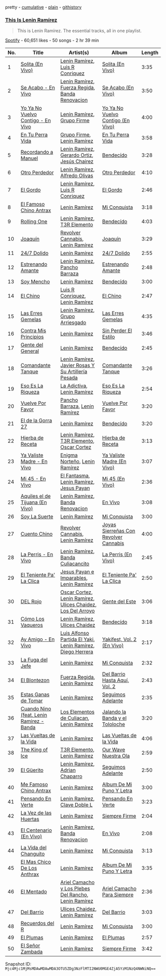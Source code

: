 pretty - [cumulative](/playlists/cumulative/37i9dQZF1DZ06evO1UcSd2.md) - [plain](/playlists/plain/37i9dQZF1DZ06evO1UcSd2) - [githistory](https://github.githistory.xyz/mackorone/spotify-playlist-archive/blob/main/playlists/plain/37i9dQZF1DZ06evO1UcSd2)

### [This Is Lenin Ramírez](https://open.spotify.com/playlist/37i9dQZF1DZ06evO1UcSd2)

> This is Lenin Ramírez\. The essential tracks, all in one playlist.

[Spotify](https://open.spotify.com/user/spotify) - 60,651 likes - 50 songs - 2 hr 39 min

| No. | Title | Artist(s) | Album | Length |
|---|---|---|---|---|
| 1 | [Solita \(En Vivo\)](https://open.spotify.com/track/6ggHV1SCPqLLV5U2kyW9qD) | [Lenin Ramírez](https://open.spotify.com/artist/3hTffafUYLLgO4yuPAxb5U), [Luis R Conriquez](https://open.spotify.com/artist/0pePYDrJGk8gqMRbXrLJC8) | [Solita \(En Vivo\)](https://open.spotify.com/album/50ABTjpmglksLMkTdoo1lP) | 3:35 |
| 2 | [Se Acabo \- En Vivo](https://open.spotify.com/track/0lyZyn18awzOJuVM7qzCmd) | [Lenin Ramírez](https://open.spotify.com/artist/3hTffafUYLLgO4yuPAxb5U), [Fuerza Regida](https://open.spotify.com/artist/0ys2OFYzWYB5hRDLCsBqxt), [Banda Renovacion](https://open.spotify.com/artist/6yRnpibMV9phmk5aIiqhVk) | [Se Acabo \(En Vivo\)](https://open.spotify.com/album/24fixrB7tstEtjF9NlbnIR) | 3:50 |
| 3 | [Yo Ya No Vuelvo Contigo \- En Vivo](https://open.spotify.com/track/1s59X35jDULAyOGmBuTAnd) | [Lenin Ramírez](https://open.spotify.com/artist/3hTffafUYLLgO4yuPAxb5U), [Grupo Firme](https://open.spotify.com/artist/1dKdetem2xEmjgvyymzytS) | [Yo Ya No Vuelvo Contigo \(En Vivo\)](https://open.spotify.com/album/78OOLWnOyjDZRqxZXlfNk9) | 4:00 |
| 4 | [En Tu Perra Vida](https://open.spotify.com/track/0ldT3gl7aGNzrJyd4b1CA4) | [Grupo Firme](https://open.spotify.com/artist/1dKdetem2xEmjgvyymzytS), [Lenin Ramírez](https://open.spotify.com/artist/3hTffafUYLLgO4yuPAxb5U) | [En Tu Perra Vida](https://open.spotify.com/album/754Bhr4Ck2WcFAvHWlykmp) | 3:58 |
| 5 | [Recordando a Manuel](https://open.spotify.com/track/3JuPa0jxEAacGtz4mAKVZA) | [Lenin Ramírez](https://open.spotify.com/artist/3hTffafUYLLgO4yuPAxb5U), [Gerardo Ortiz](https://open.spotify.com/artist/4J13m9IZh03PEhoxAxRhXO), [Jesús Chairez](https://open.spotify.com/artist/49xb55bacoIXahj7bLmfUp) | [Bendecído](https://open.spotify.com/album/639M2fMh0LtrcHgt1pBftu) | 3:28 |
| 6 | [Otro Perdedor](https://open.spotify.com/track/0cinWAQ7frmYmKWQq2wdKO) | [Lenin Ramírez](https://open.spotify.com/artist/3hTffafUYLLgO4yuPAxb5U), [Alfredo Olivas](https://open.spotify.com/artist/5xYNmNkaWRqu3e5F4UXME8) | [Otro Perdedor](https://open.spotify.com/album/4T7oRpEinTw1MsnO80gToD) | 4:10 |
| 7 | [El Gordo](https://open.spotify.com/track/0hIwzRYTOPZPkFFv84MdQz) | [Lenin Ramírez](https://open.spotify.com/artist/3hTffafUYLLgO4yuPAxb5U), [Luis R Conriquez](https://open.spotify.com/artist/0pePYDrJGk8gqMRbXrLJC8) | [El Gordo](https://open.spotify.com/album/7r4O4UQOJwzBBu4dq5vatA) | 2:46 |
| 8 | [El Famoso Chino Antrax](https://open.spotify.com/track/5JINcxe6jLF09D6RSpHH5p) | [Lenin Ramírez](https://open.spotify.com/artist/3hTffafUYLLgO4yuPAxb5U) | [Mi Conquista](https://open.spotify.com/album/79ZIEAQjbnfv1GHteRx3P7) | 3:18 |
| 9 | [Rolling One](https://open.spotify.com/track/40hjNYfeyudUJU3QHGW0t1) | [Lenin Ramírez](https://open.spotify.com/artist/3hTffafUYLLgO4yuPAxb5U), [T3R Elemento](https://open.spotify.com/artist/34nbQa7Hug9DYkRJpfKNFv) | [Bendecído](https://open.spotify.com/album/639M2fMh0LtrcHgt1pBftu) | 4:03 |
| 10 | [Joaquín](https://open.spotify.com/track/4DnNXHM9LiwuC1jZtXLI0w) | [Revolver Cannabis](https://open.spotify.com/artist/7a3g8JUF8iipgP1BCEsm4I), [Lenin Ramírez](https://open.spotify.com/artist/3hTffafUYLLgO4yuPAxb5U) | [Joaquín](https://open.spotify.com/album/6QqtIICcsDotbqg5SPWWUi) | 3:29 |
| 11 | [24/7 Dolido](https://open.spotify.com/track/1jt49y7J8bwMhXpvo3wbvO) | [Lenin Ramírez](https://open.spotify.com/artist/3hTffafUYLLgO4yuPAxb5U) | [24/7 Dolido](https://open.spotify.com/album/6Fyxi6oD8SD1lK35bKPyqA) | 2:55 |
| 12 | [Estrenando Amante](https://open.spotify.com/track/39hRwctyqnnEsXttaJGKyQ) | [Lenin Ramírez](https://open.spotify.com/artist/3hTffafUYLLgO4yuPAxb5U), [Pancho Barraza](https://open.spotify.com/artist/5dmU7FrmtbQaSzIvGsE4Jp) | [Estrenando Amante](https://open.spotify.com/album/6OTgNYYTX9V9VwlK1swNVw) | 2:48 |
| 13 | [Soy Mencho](https://open.spotify.com/track/4ievzdqwvvtM1v8WCGtPuI) | [Lenin Ramírez](https://open.spotify.com/artist/3hTffafUYLLgO4yuPAxb5U) | [Bendecído](https://open.spotify.com/album/639M2fMh0LtrcHgt1pBftu) | 3:00 |
| 14 | [El Chino](https://open.spotify.com/track/268zPLDFKoXULAX7aFqcE7) | [Luis R Conriquez](https://open.spotify.com/artist/0pePYDrJGk8gqMRbXrLJC8), [Lenin Ramírez](https://open.spotify.com/artist/3hTffafUYLLgO4yuPAxb5U) | [El Chino](https://open.spotify.com/album/6cIC7nXT8crS5Q7XaPPZdo) | 2:47 |
| 15 | [Las Erres Gemelas](https://open.spotify.com/track/7hwomKLANXZQDHEFzjbgq1) | [Lenin Ramírez](https://open.spotify.com/artist/3hTffafUYLLgO4yuPAxb5U), [Grupo Arriesgado](https://open.spotify.com/artist/5NUPPRjsbXHNyVDrUESYeh) | [Las Erres Gemelas](https://open.spotify.com/album/73q7EwOjaITTUQB7ajLmm6) | 4:35 |
| 16 | [Contra Mis Principios](https://open.spotify.com/track/74L2t1Tkg7Pc0rna70GaQL) | [Lenin Ramírez](https://open.spotify.com/artist/3hTffafUYLLgO4yuPAxb5U) | [Sin Perder El Estilo](https://open.spotify.com/album/4NKLTN7nQxOfhKtxZo1MLF) | 3:46 |
| 17 | [Gente del General](https://open.spotify.com/track/0di4Hh3AqJqbY9lFDgcB5Q) | [Lenin Ramírez](https://open.spotify.com/artist/3hTffafUYLLgO4yuPAxb5U) | [Bendecído](https://open.spotify.com/album/639M2fMh0LtrcHgt1pBftu) | 2:45 |
| 18 | [Comandante Tanque](https://open.spotify.com/track/7GvqXMe2okeXM5DVPluGvf) | [Lenin Ramírez](https://open.spotify.com/artist/3hTffafUYLLgO4yuPAxb5U), [Javier Rosas Y Su Artillería Pesada](https://open.spotify.com/artist/5FAAR1LqXQp0HbgVfQ8ZWE) | [Comandante Tanque](https://open.spotify.com/album/5Wpsb0hX19nyz3ygUd6YHX) | 3:26 |
| 19 | [Eso Es La Riqueza](https://open.spotify.com/track/1Z4rfBr27XeDxzXgxQgug2) | [La Adictiva](https://open.spotify.com/artist/49EE6lVLgU8sp7dFgPshgM), [Lenin Ramírez](https://open.spotify.com/artist/3hTffafUYLLgO4yuPAxb5U) | [Eso Es La Riqueza](https://open.spotify.com/album/33mlZqWzDXoOS26N9XMnT3) | 2:54 |
| 20 | [Vuelve Por Favor](https://open.spotify.com/track/0TflYAKQ2cTYzOKQTcAmpP) | [Pancho Barraza](https://open.spotify.com/artist/5dmU7FrmtbQaSzIvGsE4Jp), [Lenin Ramírez](https://open.spotify.com/artist/3hTffafUYLLgO4yuPAxb5U) | [Vuelve Por Favor](https://open.spotify.com/album/07yRUflwcRq8xwhUPJ1t0W) | 3:20 |
| 21 | [El de la Gorra 27](https://open.spotify.com/track/1LV6zxUFIUyePwsdFHNIYA) | [Lenin Ramírez](https://open.spotify.com/artist/3hTffafUYLLgO4yuPAxb5U) | [Bendecído](https://open.spotify.com/album/639M2fMh0LtrcHgt1pBftu) | 3:20 |
| 22 | [Hierba de Receta](https://open.spotify.com/track/3ohXKHyHxxuXo8UsRL3h17) | [Lenin Ramírez](https://open.spotify.com/artist/3hTffafUYLLgO4yuPAxb5U), [T3R Elemento](https://open.spotify.com/artist/34nbQa7Hug9DYkRJpfKNFv), [Oscar Cortez](https://open.spotify.com/artist/6sCLeqbuK4nOWjcMRb10Gp) | [Hierba de Receta](https://open.spotify.com/album/7glBSqst3BW6aFpUgwlr9g) | 3:13 |
| 23 | [Ya Valiste Madre \- En Vivo](https://open.spotify.com/track/3f615FYAufUocTYlEMh3Fv) | [Enigma Norteño](https://open.spotify.com/artist/3441uYrkzgTWwjXLd13R0U), [Lenin Ramírez](https://open.spotify.com/artist/3hTffafUYLLgO4yuPAxb5U) | [Ya Valiste Madre \(En Vivo\)](https://open.spotify.com/album/6paAsiZAEqWpTR1EujPATt) | 3:07 |
| 24 | [Mi 45 \- En Vivo](https://open.spotify.com/track/3WDIjzI7arvMScPaPc5sSw) | [El Fantasma](https://open.spotify.com/artist/0my6Pg4I28dVcZLSpAkqhv), [Lenin Ramírez](https://open.spotify.com/artist/3hTffafUYLLgO4yuPAxb5U), [Jesus Payan](https://open.spotify.com/artist/0vZ2W0xkBCHRGNkb8seYtQ) | [Mi 45 \(En Vivo\)](https://open.spotify.com/album/3eFOp5MvOEWuVGEoyoKSkz) | 2:36 |
| 25 | [Aquiles el de Tijuana \(En Vivo\)](https://open.spotify.com/track/2Cv7yRcIgMP53Hv7AuDLt4) | [Lenin Ramírez](https://open.spotify.com/artist/3hTffafUYLLgO4yuPAxb5U), [Banda Renovacion](https://open.spotify.com/artist/6yRnpibMV9phmk5aIiqhVk) | [En Vivo](https://open.spotify.com/album/3OoDAWDsVyaDZYgvfv9ebT) | 3:08 |
| 26 | [Soy La Suerte](https://open.spotify.com/track/6Zc5EXYSjDrKjyyWS29NNA) | [Lenin Ramírez](https://open.spotify.com/artist/3hTffafUYLLgO4yuPAxb5U) | [Mi Conquista](https://open.spotify.com/album/79ZIEAQjbnfv1GHteRx3P7) | 3:00 |
| 27 | [Cuento Chino](https://open.spotify.com/track/6OWvsepTLKpWUr0TBnoxUe) | [Revolver Cannabis](https://open.spotify.com/artist/7a3g8JUF8iipgP1BCEsm4I), [Lenin Ramírez](https://open.spotify.com/artist/3hTffafUYLLgO4yuPAxb5U) | [Joyas Sierreñas Con Revolver Cannabis](https://open.spotify.com/album/7nsTTrGdNVETgpwztBfpF6) | 4:00 |
| 28 | [La Perris \- En Vivo](https://open.spotify.com/track/1jMs2NauraVMSzNBdfbMwS) | [Lenin Ramírez](https://open.spotify.com/artist/3hTffafUYLLgO4yuPAxb5U), [Banda Culiacancito](https://open.spotify.com/artist/6pHlsWmX5SSpyeZNsQFS0J) | [La Perris \(En Vivo\)](https://open.spotify.com/album/531dJejjsvqzjCvD1F8UNN) | 2:45 |
| 29 | [El Teniente Pa' La Clica](https://open.spotify.com/track/7IBCbYw9TWBn5bb6XM4vdW) | [Jesus Payan e Imparables](https://open.spotify.com/artist/7y24WJ50nXUe8p8P4doUup), [Lenin Ramírez](https://open.spotify.com/artist/3hTffafUYLLgO4yuPAxb5U) | [El Teniente Pa' La Clica](https://open.spotify.com/album/66SjzdSEl1T3MLVSLYE3DR) | 2:50 |
| 30 | [DEL Rojo](https://open.spotify.com/track/4M4xMmMS8pMrffCzUHz5IG) | [Oscar Cortez](https://open.spotify.com/artist/6sCLeqbuK4nOWjcMRb10Gp), [Lenin Ramírez](https://open.spotify.com/artist/3hTffafUYLLgO4yuPAxb5U), [Ulices Chaidez](https://open.spotify.com/artist/5npvUMe1CGnIhTX7OaLGVV), [Los Del Arroyo](https://open.spotify.com/artist/43mTldLHocYpIrVrGuY4e4) | [Gente del Este](https://open.spotify.com/album/671aHdlbJoWJyDhTzIXz0B) | 3:06 |
| 31 | [Cómo Los Vaqueros](https://open.spotify.com/track/6WyjQBsZayrE7ZK1HwORI0) | [Lenin Ramírez](https://open.spotify.com/artist/3hTffafUYLLgO4yuPAxb5U), [Ulices Chaidez](https://open.spotify.com/artist/5npvUMe1CGnIhTX7OaLGVV) | [Bendecído](https://open.spotify.com/album/639M2fMh0LtrcHgt1pBftu) | 3:18 |
| 32 | [Ay Amigo \- En Vivo](https://open.spotify.com/track/3KeK6yOzzaJS9Mi0Bj9hxw) | [Luis Alfonso Partida El Yaki](https://open.spotify.com/artist/5l6N2hoIaP7snXdjnCULvk), [Lenin Ramírez](https://open.spotify.com/artist/3hTffafUYLLgO4yuPAxb5U), [Diego Herrera](https://open.spotify.com/artist/2Gl3Sy0B1rtWvBURrOf6Gi) | [Yakifest, Vol\. 2 \(En Vivo\)](https://open.spotify.com/album/5HzuEx7noOD6D71uw7WoBk) | 2:17 |
| 33 | [La Fuga del Jefe](https://open.spotify.com/track/4z0JvSowfvAdIIl22UqCxM) | [Lenin Ramírez](https://open.spotify.com/artist/3hTffafUYLLgO4yuPAxb5U) | [Mi Conquista](https://open.spotify.com/album/79ZIEAQjbnfv1GHteRx3P7) | 2:32 |
| 34 | [El Blontezon](https://open.spotify.com/track/2YW8EvFnUFF1ff6mIQGv3v) | [Fuerza Regida](https://open.spotify.com/artist/0ys2OFYzWYB5hRDLCsBqxt), [Lenin Ramírez](https://open.spotify.com/artist/3hTffafUYLLgO4yuPAxb5U) | [Del Barrio Hasta Aquí, Vol\. 2](https://open.spotify.com/album/1UtMaTZl4kau9NSFqc8wHp) | 2:43 |
| 35 | [Estas Ganas de Tomar](https://open.spotify.com/track/6fua8dVpIgNQbStBmGxEtA) | [Lenin Ramírez](https://open.spotify.com/artist/3hTffafUYLLgO4yuPAxb5U) | [Seguimos Adelante](https://open.spotify.com/album/0AkCrr3xyED7XE5kt5P8Qt) | 2:35 |
| 36 | [Cuando Nino \(feat\. Lenin Ramirez \- Banda](https://open.spotify.com/track/2HbTiBBBEMaQHTGWkniY5h) | [Los Elementos de Culiacan](https://open.spotify.com/artist/21Plz7ujtVKM3kx6zX4eNq), [Lenin Ramírez](https://open.spotify.com/artist/3hTffafUYLLgO4yuPAxb5U) | [Jalando la Banda y el Tololoche](https://open.spotify.com/album/4LMSBwGqafnGVhYaX73lCF) | 3:20 |
| 37 | [Las Vueltas de la Vida](https://open.spotify.com/track/04QYNjGUwtJ3emEPCvjaJl) | [Lenin Ramírez](https://open.spotify.com/artist/3hTffafUYLLgO4yuPAxb5U) | [Las Vueltas de la Vida](https://open.spotify.com/album/3jKITc4vEht1Bk6Km1cJKW) | 4:06 |
| 38 | [The King of Ice](https://open.spotify.com/track/34kuOHSIqvyahIjR3ts6yE) | [T3R Elemento](https://open.spotify.com/artist/34nbQa7Hug9DYkRJpfKNFv), [Lenin Ramírez](https://open.spotify.com/artist/3hTffafUYLLgO4yuPAxb5U) | [Our Wave Nuestra Ola](https://open.spotify.com/album/7k3KEedw9YYKrgSrIKknuo) | 2:59 |
| 39 | [El Güerito](https://open.spotify.com/track/66FkkxqIBN6So8FLnioADs) | [Lenin Ramírez](https://open.spotify.com/artist/3hTffafUYLLgO4yuPAxb5U), [Adrian Chaparro](https://open.spotify.com/artist/3Y4EQUPoAoMmzHwq4LUYtl) | [Seguimos Adelante](https://open.spotify.com/album/0AkCrr3xyED7XE5kt5P8Qt) | 2:50 |
| 40 | [Me Famoso Chino Antrax](https://open.spotify.com/track/6UsWPelSadUoBuy75fGxbi) | [Lenin Ramírez](https://open.spotify.com/artist/3hTffafUYLLgO4yuPAxb5U) | [Album De Mi Puno Y Letra](https://open.spotify.com/album/2OXmlL4OKCcZOLddvPTxai) | 3:00 |
| 41 | [Pensando En Verte](https://open.spotify.com/track/6eusau4yKSgkQm7YUBChVf) | [Lenin Ramírez](https://open.spotify.com/artist/3hTffafUYLLgO4yuPAxb5U), [Clave Doble L](https://open.spotify.com/artist/3FI7OHP038BGJwg2fMaPeI) | [Pensando En Verte](https://open.spotify.com/album/3KFEfi9tNP2cimjoPi9tPL) | 3:23 |
| 42 | [La Vez de las Huertas](https://open.spotify.com/track/6r7iAcQHWq4NGp217e2DHT) | [Lenin Ramírez](https://open.spotify.com/artist/3hTffafUYLLgO4yuPAxb5U) | [Siempre Firme](https://open.spotify.com/album/0mPtTRhNimFWmhlPjaTLEG) | 2:04 |
| 43 | [El Centenario \(En Vivo\)](https://open.spotify.com/track/0eUb4yGTMT4WFiElWuTH5N) | [Lenin Ramírez](https://open.spotify.com/artist/3hTffafUYLLgO4yuPAxb5U), [Banda Renovacion](https://open.spotify.com/artist/6yRnpibMV9phmk5aIiqhVk) | [En Vivo](https://open.spotify.com/album/3OoDAWDsVyaDZYgvfv9ebT) | 2:08 |
| 44 | [La Vida del Changuito](https://open.spotify.com/track/6IoVCLDSIZnSYkvn1Br1dG) | [Lenin Ramírez](https://open.spotify.com/artist/3hTffafUYLLgO4yuPAxb5U) | [Mi Conquista](https://open.spotify.com/album/79ZIEAQjbnfv1GHteRx3P7) | 3:13 |
| 45 | [El Mas Chico De Los Anthrax](https://open.spotify.com/track/0Apq3JwAePBL2QKZJ0FMFO) | [Lenin Ramírez](https://open.spotify.com/artist/3hTffafUYLLgO4yuPAxb5U) | [Album De Mi Puno Y Letra](https://open.spotify.com/album/2OXmlL4OKCcZOLddvPTxai) | 3:35 |
| 46 | [El Mentado](https://open.spotify.com/track/2K5oFDtsSM0Wf6rzOmVEMT) | [Ariel Camacho y Los Plebes Del Rancho](https://open.spotify.com/artist/2Lxa3SFNEW0alfRvtdXOul), [Lenin Ramírez](https://open.spotify.com/artist/3hTffafUYLLgO4yuPAxb5U) | [Ariel Camacho Para Siempre](https://open.spotify.com/album/4M57SO3tOI7AhXqUc4ujde) | 2:36 |
| 47 | [Del Barrio](https://open.spotify.com/track/4hRreLnYg3zgMp9nYxKkBF) | [Ulices Chaidez](https://open.spotify.com/artist/5npvUMe1CGnIhTX7OaLGVV), [Lenin Ramírez](https://open.spotify.com/artist/3hTffafUYLLgO4yuPAxb5U) | [Del Barrio](https://open.spotify.com/album/63BoqY5Mcs2obz6ZLdWDN8) | 3:03 |
| 48 | [Recuerdos del R](https://open.spotify.com/track/6JCyVBSbVg2YH1SlOhg0rz) | [Lenin Ramírez](https://open.spotify.com/artist/3hTffafUYLLgO4yuPAxb5U) | [Mi Conquista](https://open.spotify.com/album/79ZIEAQjbnfv1GHteRx3P7) | 3:00 |
| 49 | [El Plumas](https://open.spotify.com/track/0Gbvdas2fBkDsQBiNgq8dN) | [Lenin Ramírez](https://open.spotify.com/artist/3hTffafUYLLgO4yuPAxb5U) | [El Plumas](https://open.spotify.com/album/2yB6Jml9JVX50kTjlU2cgX) | 2:57 |
| 50 | [El Señor Zambada](https://open.spotify.com/track/1CBXspim9GK60C4auWiPBe) | [Lenin Ramírez](https://open.spotify.com/artist/3hTffafUYLLgO4yuPAxb5U) | [Siempre Firme](https://open.spotify.com/album/0mPtTRhNimFWmhlPjaTLEG) | 3:42 |

Snapshot ID: `Mjc4Mjc1MjMsMDAwMDAwMDA3OTU5ZDg3NzFlMTI2NWU0MGE4ZjA5YzM1NzQ4NWNiNQ==`
